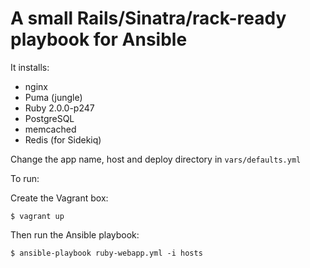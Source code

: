 # A small Rails/Sinatra/rack-ready playbook for Ansible

It installs:

- nginx
- Puma (jungle)
- Ruby 2.0.0-p247
- PostgreSQL
- memcached
- Redis (for Sidekiq)

Change the app name, host and deploy directory in `vars/defaults.yml`

To run:

Create the Vagrant box:
  
    $ vagrant up

Then run the Ansible playbook:

    $ ansible-playbook ruby-webapp.yml -i hosts
